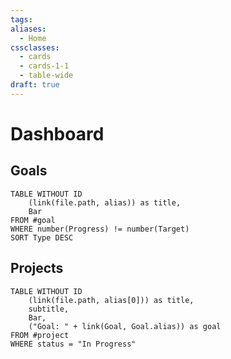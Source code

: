 ```yaml
---
tags: 
aliases:
  - Home
cssclasses:
  - cards
  - cards-1-1
  - table-wide
draft: true
---
```

# Dashboard


## Goals
```dataview
TABLE WITHOUT ID
	(link(file.path, alias)) as title,
	Bar
FROM #goal
WHERE number(Progress) != number(Target)
SORT Type DESC
```








## Projects
```dataview
TABLE WITHOUT ID
	(link(file.path, alias[0])) as title,
	subtitle,
	Bar,
	("Goal: " + link(Goal, Goal.alias)) as goal
FROM #project
WHERE status = "In Progress"
```
